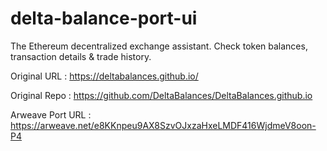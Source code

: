 # delta-balance-port-ui
The Ethereum decentralized exchange assistant. Check token balances, transaction details &amp; trade history.


Original URL : https://deltabalances.github.io/

Original Repo : https://github.com/DeltaBalances/DeltaBalances.github.io

Arweave Port URL : https://arweave.net/e8KKnpeu9AX8SzvOJxzaHxeLMDF416WjdmeV8oon-P4
